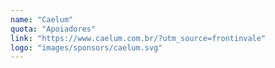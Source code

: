 ```yaml
---
name: "Caelum"
quota: "Apoiadores"
link: "https://www.caelum.com.br/?utm_source=frontinvale"
logo: "images/sponsors/caelum.svg"
---
```

